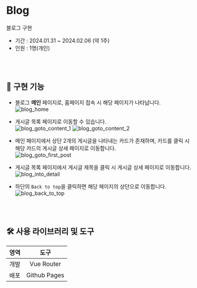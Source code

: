 # Blog
블로그 구현
- 기간 : 2024.01.31 ~ 2024.02.06 (약 1주)
- 인원 : 1명(개인)

<br><br>

## 📖 구현 기능
- 블로그 **메인** 페이지로, 홈페이지 접속 시 해당 페이지가 나타납니다.<br>
![blog_home](https://github.com/yu-jin-song/vue-study/assets/74666378/e482bcdc-91c0-4b8b-a06f-f7af34166bd3)

- 게시글 목록 페이지로 이동할 수 있습니다.<br>
![blog_goto_content_1](https://github.com/yu-jin-song/vue-study/assets/74666378/461a344f-b67c-40f4-b3e7-214233784d52)
![blog_goto_content_2](https://github.com/yu-jin-song/vue-study/assets/74666378/f0de0293-0669-4f67-99a5-6c1433892235)

- 메인 페이지에서 상단 2개의 게시글을 나타내는 카드가 존재하며, 카드를 클릭 시 해당 카드의 게시글 상세 페이지로 이동합니다.<br>
![blog_goto_first_post](https://github.com/yu-jin-song/vue-study/assets/74666378/b3ea04df-f2bd-407f-a92a-96b34e6c4d2c)

- 게시글 목록 페이지에서 게시글 제목을 클릭 시 게시글 상세 페이지로 이동합니다. <br>
![blog_into_detail](https://github.com/yu-jin-song/vue-study/assets/74666378/d0ee495d-8253-4d00-b359-095087afa3b7)

- 하단의 `Back to top`을 클릭하면 해당 페이지의 상단으로 이동합니다.<br>
![blog_back_to_top](https://github.com/yu-jin-song/vue-study/assets/74666378/a8713fa5-6ea4-42ce-95ea-f1e593f944bc)

<br><br>

## 🛠️ 사용 라이브러리 및 도구
| 영역 | 도구 |
| :-: | :-: |
| 개발 | Vue Router|
| 배포 | Github Pages |
